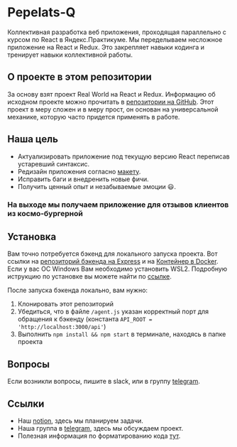 # Pepelats-Q 
Коллективная разработка веб приложения, проходящая параллельно с курсом по React в Яндекс.Практикуме.
Мы переделываем несложное приложение на React и Redux. Это закрепляет навыки кодинга и тренирует навыки коллективной работы.

## О проекте в этом репозитории
За основу взят проект Real World на React и Redux. Информацию об исходном проекте можно прочитать в [репозитории на GitHub](https://github.com/gothinkster/react-redux-realworld-example-app). Этот проект в меру сложен и в меру прост, он основан на универсальной механике, которую часто придется применять в работе.

## Наша цель
- Актуализировать приложение под текущую версию React переписав устаревший синтаксис. 
- Редизайн приложения согласно [макету](https://www.figma.com/file/zFGN2O5xktHl9VmoOieq5E/React-_-Проектные-задачи_external_link?node-id=6291%3A2799).
- Исправить баги и внедренить новые фичи.
- Получить ценный опыт и незабываемые эмоции 😃.
### На выходе мы получаем приложение для отзывов клиентов из космо-бургерной


## Установка

Вам точно потребуется бэкенд для локального запуска проекта. Вот ссылки на [репозиторий бэкенда на Express](https://github.com/gothinkster/node-express-realworld-example-app) и на [Контейнер в Docker](https://github.com/Yandex-Practicum/react-project-kitchen-backend). Если у вас OC Windows Вам необходимо установить WSL2. Подробную иструкцию по установке вы можете найти по [ссылке](https://tretyakov.net/post/ustanovit-docker-na-windows-10-wsl2/).

После запуска бэкенда локально, вам нужно:

1. Клонировать этот репозиторий
2. Убедиться, что в файле `/agent.js` указан корректный порт для обращения к бэкенду (константа `API_ROOT = 'http://localhost:3000/api'`)
3. Выполнить `npm install && npm start` в терминале, находясь в папке проекта

## Вопросы

Если возникли вопросы, пишите в slack, или в группу [telegram](https://t.me/+ToBMgsnuLAI0NWQy).

## Cсылки
- Наш [notion](https://www.notion.so/PK-Pepelats-Q-923dd3a4028745feb466a2e8dd060da0), здесь мы планируем задачи.
- Наша группа в [telegram](https://t.me/+ToBMgsnuLAI0NWQy), здесь мы обсуждаем проект.
- Полезная информация по форматированию кода [тут](PRETIER.md).



